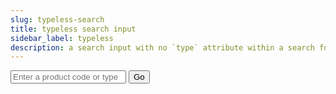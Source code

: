 ```yaml
---
slug: typeless-search
title: typeless search input
sidebar_label: typeless
description: a search input with no `type` attribute within a search form that will POST on submit
---
```


<div class="container margin-vert--xl">
  <div class="row">
    <div class="card col col--12 padding--md">
      <form
        class="card__body"
        action="/search"
        method="POST"
        role="search"
      >
        <div class="row">
          <div class="col col--12">
            <input
              class="col col--6 margin-right--sm"
              id="globalSearch23"
              placeholder="Enter a product code or type"
            />
            <button type="submit" class="col col--2 button button--primary">Go</button>
          </div>
        </div>
      </form>
    </div>
  </div>
</div>
